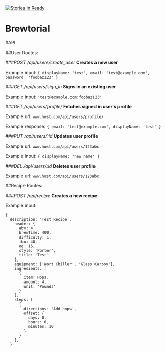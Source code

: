 [![Stories in Ready](https://badge.waffle.io/redfieldstefan/brubuddy.png?label=ready&title=Ready)](https://waffle.io/redfieldstefan/brubuddy)

Brewtorial
=========

#API

##User Routes:

###*POST /api/users/create_user*
**Creates a new user**

Example input: `{ displayName: 'test', email: 'test@example.com', password: 'foobaz123' }`

###*GET /api/users/sign_in*
**Signs in an existing user**

Example input: `'test@example.com:foobaz123'`

###*GET /api/users/profile/*
**Fetches signed in user's profile**

Example url: `www.host.com/api/users/profile/`

Example response: `{ email: 'test@example.com', displayName: 'test' }`

###*PUT /api/users/:id*
**Updates user profile**

Example url: `www.host.com/api/users/123abc`

Example input: `{ displayName: 'new name' }`

###*DEL /api/users/:id*
**Deletes user profile**

Example url: `www.host.com/api/users/123abc`

##Recipe Routes:

###*POST /api/recipe*
**Creates a new recipe**

Example input:
```
{
  description: 'Test Recipe',
    header: {
      abv: 4
      brewTime: 400,
      difficulty: 1,
      ibu: 40,
      og: 15,
      style: 'Porter',
      title: 'Test'
    },
    equipment: ['Wort Chiller', 'Glass Carboy'],
    ingredients: [
      {
        item: Hops,
        amount: 4,
        unit: 'Pounds'
      }
    ],
    steps: [
      {
        directions: 'Add hops',
        offset: {
          days: 0,
          hours: 0,
          minutes: 10
        }
      }
    ],
  }
